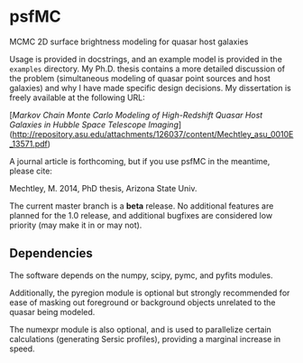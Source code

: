 psfMC
=====
MCMC 2D surface brightness modeling for quasar host galaxies

Usage is provided in docstrings, and an example model is provided in the 
`examples` directory. My Ph.D. thesis contains a more detailed discussion of 
the problem (simultaneous modeling of quasar point sources and host galaxies) 
and why I have made specific design decisions. My dissertation is freely 
available at the following URL:

[*Markov Chain Monte Carlo Modeling of High-Redshift Quasar Host Galaxies in 
Hubble Space Telescope Imaging*]
(http://repository.asu.edu/attachments/126037/content/Mechtley_asu_0010E_13571.pdf)

A journal article is forthcoming, but if you use psfMC in the meantime, please 
cite:

Mechtley, M. 2014, PhD thesis, Arizona State Univ.

The current master branch is a **beta** release. No additional features are 
planned for the 1.0 release, and additional bugfixes are considered low priority 
(may make it in or may not).

Dependencies
------------
The software depends on the numpy, scipy, pymc, and pyfits modules.

Additionally, the pyregion module is optional but strongly recommended for ease 
of masking out foreground or background objects unrelated to the quasar being 
modeled.

The numexpr module is also optional, and is used to parallelize certain 
calculations (generating Sersic profiles), providing a marginal increase in 
speed.
